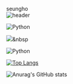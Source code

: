 seungho  
![header](https://capsule-render.vercel.app/api?type=slice&color=gradient&height=200&section=footer&text=To%20Become%20a%20DataScientist&fontSize=70)

<img alt="Python" src ="https://img.shields.io/badge/Python-3776AB.svg?&style=for-the-badge&logo=Python&logoColor=White"/>

<img src="https://img.shields.io/badge/Python-3776AB?style=flat-square&logo=simpleiconsPython&logoColor=white"/></a>&nbsp 

<img alt="Python" src ="https://img.shields.io/badge/Java-3776AB.svg?&style=for-the-badge&logo=Python&logoColor=White"/>

[![Top Langs](https://github-readme-stats.vercel.app/api/top-langs/?username=ryunada&layout=compact)](https://github.com/anuraghazra/github-readme-stats) 

![Anurag's GitHub stats](https://github-readme-stats.vercel.app/api?username=ryunada&show_icons=true&theme=radical)

